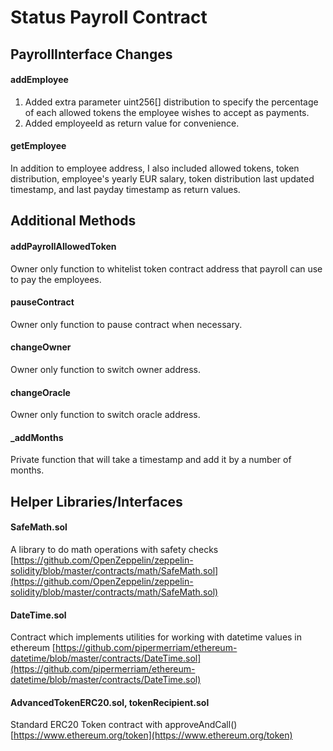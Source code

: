 # Status Payroll Contract

## PayrollInterface Changes

#### addEmployee
1. Added extra parameter uint256[] distribution to specify the percentage of each allowed tokens the employee wishes to accept as payments.
2. Added employeeId as return value for convenience.


#### getEmployee
   In addition to employee address, I also included allowed tokens, token distribution, employee's yearly EUR salary, token distribution last updated timestamp, and last payday timestamp as return values.


## Additional Methods

#### addPayrollAllowedToken
   Owner only function to whitelist token contract address that payroll can use to pay the employees.

#### pauseContract
   Owner only function to pause contract when necessary.

#### changeOwner
   Owner only function to switch owner address.

#### changeOracle
   Owner only function to switch oracle address.

#### _addMonths
   Private function that will take a timestamp and add it by a number of months.

## Helper Libraries/Interfaces

#### SafeMath.sol
   A library to do math operations with safety checks [https://github.com/OpenZeppelin/zeppelin-solidity/blob/master/contracts/math/SafeMath.sol](https://github.com/OpenZeppelin/zeppelin-solidity/blob/master/contracts/math/SafeMath.sol)

#### DateTime.sol
   Contract which implements utilities for working with datetime values in ethereum [https://github.com/pipermerriam/ethereum-datetime/blob/master/contracts/DateTime.sol](https://github.com/pipermerriam/ethereum-datetime/blob/master/contracts/DateTime.sol)

#### AdvancedTokenERC20.sol, tokenRecipient.sol
   Standard ERC20 Token contract with approveAndCall() [https://www.ethereum.org/token](https://www.ethereum.org/token)
